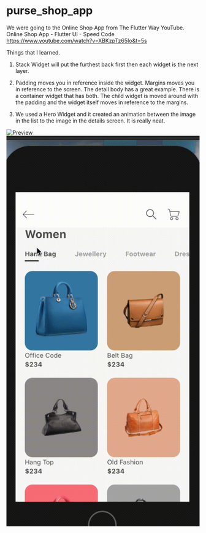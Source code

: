 # purse_shop_app

We were going to the Online Shop App from The Flutter Way YouTube.
Online Shop App - Flutter UI - Speed Code https://www.youtube.com/watch?v=XBKzpTz65Io&t=5s

Things that I learned.
1. Stack Widget will put the furthest back first then each widget is the next layer. 

2. Padding moves you in reference inside the widget. Margins moves you in reference to the screen. The detail body has a great example. There is a container widget that has both. The child widget is moved around with the padding and the widget itself moves in reference to the margins. 

3. We used a Hero Widget and it created an animation between the image in the list to the image in the details screen. It is really neat. 

![Preview](/Demo1.gif)
![Preview](/Demo2.gif)
